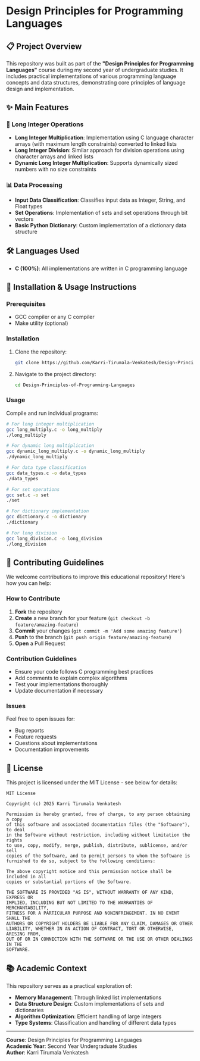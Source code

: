 # Design Principles for Programming Languages

## 📋 Project Overview

This repository was built as part of the **"Design Principles for Programming Languages"** course during my second year of undergraduate studies. It includes practical implementations of various programming language concepts and data structures, demonstrating core principles of language design and implementation.

## ✨ Main Features

### 🔢 Long Integer Operations
- **Long Integer Multiplication**: Implementation using C language character arrays (with maximum length constraints) converted to linked lists
- **Long Integer Division**: Similar approach for division operations using character arrays and linked lists
- **Dynamic Long Integer Multiplication**: Supports dynamically sized numbers with no size constraints

### 📊 Data Processing
- **Input Data Classification**: Classifies input data as Integer, String, and Float types
- **Set Operations**: Implementation of sets and set operations through bit vectors
- **Basic Python Dictionary**: Custom implementation of a dictionary data structure

## 🛠️ Languages Used
- **C (100%)**: All implementations are written in C programming language

## 🚀 Installation & Usage Instructions

### Prerequisites
- GCC compiler or any C compiler
- Make utility (optional)

### Installation
1. Clone the repository:
   ```bash
   git clone https://github.com/Karri-Tirumala-Venkatesh/Design-Principles-of-Programming-Languages.git
   ```

2. Navigate to the project directory:
   ```bash
   cd Design-Principles-of-Programming-Languages
   ```

### Usage
Compile and run individual programs:

```bash
# For long integer multiplication
gcc long_multiply.c -o long_multiply
./long_multiply

# For dynamic long multiplication
gcc dynamic_long_multiply.c -o dynamic_long_multiply
./dynamic_long_multiply

# For data type classification
gcc data_types.c -o data_types
./data_types

# For set operations
gcc set.c -o set
./set

# For dictionary implementation
gcc dictionary.c -o dictionary
./dictionary

# For long division
gcc long_division.c -o long_division
./long_division
```

## 🤝 Contributing Guidelines

We welcome contributions to improve this educational repository! Here's how you can help:

### How to Contribute
1. **Fork** the repository
2. **Create** a new branch for your feature (`git checkout -b feature/amazing-feature`)
3. **Commit** your changes (`git commit -m 'Add some amazing feature'`)
4. **Push** to the branch (`git push origin feature/amazing-feature`)
5. **Open** a Pull Request

### Contribution Guidelines
- Ensure your code follows C programming best practices
- Add comments to explain complex algorithms
- Test your implementations thoroughly
- Update documentation if necessary

### Issues
Feel free to open issues for:
- Bug reports
- Feature requests
- Questions about implementations
- Documentation improvements

## 📄 License

This project is licensed under the MIT License - see below for details:

```
MIT License

Copyright (c) 2025 Karri Tirumala Venkatesh

Permission is hereby granted, free of charge, to any person obtaining a copy
of this software and associated documentation files (the "Software"), to deal
in the Software without restriction, including without limitation the rights
to use, copy, modify, merge, publish, distribute, sublicense, and/or sell
copies of the Software, and to permit persons to whom the Software is
furnished to do so, subject to the following conditions:

The above copyright notice and this permission notice shall be included in all
copies or substantial portions of the Software.

THE SOFTWARE IS PROVIDED "AS IS", WITHOUT WARRANTY OF ANY KIND, EXPRESS OR
IMPLIED, INCLUDING BUT NOT LIMITED TO THE WARRANTIES OF MERCHANTABILITY,
FITNESS FOR A PARTICULAR PURPOSE AND NONINFRINGEMENT. IN NO EVENT SHALL THE
AUTHORS OR COPYRIGHT HOLDERS BE LIABLE FOR ANY CLAIM, DAMAGES OR OTHER
LIABILITY, WHETHER IN AN ACTION OF CONTRACT, TORT OR OTHERWISE, ARISING FROM,
OUT OF OR IN CONNECTION WITH THE SOFTWARE OR THE USE OR OTHER DEALINGS IN THE
SOFTWARE.
```

## 📚 Academic Context

This repository serves as a practical exploration of:
- **Memory Management**: Through linked list implementations
- **Data Structure Design**: Custom implementations of sets and dictionaries
- **Algorithm Optimization**: Efficient handling of large integers
- **Type Systems**: Classification and handling of different data types

---

**Course**: Design Principles for Programming Languages  
**Academic Year**: Second Year Undergraduate Studies  
**Author**: Karri Tirumala Venkatesh
